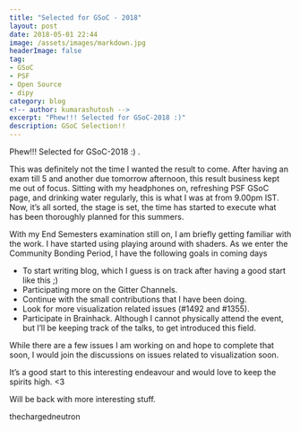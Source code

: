 ```yaml
---
title: "Selected for GSoC - 2018"
layout: post
date: 2018-05-01 22:44
image: /assets/images/markdown.jpg
headerImage: false
tag:
- GSoC
- PSF
- Open Source
- dipy
category: blog
<!-- author: kumarashutosh -->
excerpt: "Phew!!! Selected for GSoC-2018 :)"
description: GSoC Selection!!
---
```


Phew!!! Selected for GSoC-2018 :) .

This was definitely not the time I wanted the result to come. After having an exam till 5 and another due tomorrow afternoon, this result business kept me out of focus. Sitting with my headphones on, refreshing PSF GSoC page, and drinking water regularly, this is what I was at from 9.00pm IST. Now, it’s all sorted, the stage is set, the time has started to execute what has been thoroughly planned for this summers.

With my End Semesters examination still on, I am briefly getting familiar with the work. I have started using playing around with shaders. As we enter the Community Bonding Period, I have the following goals in coming days

- To start writing blog, which I guess is on track after having a good start like this ;)
- Participating more on the Gitter Channels.
- Continue with the small contributions that I have been doing.
- Look for more visualization related issues (#1492 and #1355).
- Participate in Brainhack. Although I cannot physically attend the event, but I’ll be keeping track of the talks, to get introduced this field.

While there are a few issues I am working on and hope to complete that soon, I would join the discussions on issues related to visualization soon.

It’s a good start to this interesting endeavour and would love to keep the spirits high. <3

Will be back with more interesting stuff.

thechargedneutron